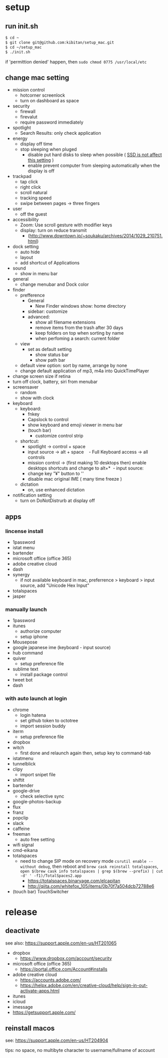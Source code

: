 # setup

## run init.sh
```bash
$ cd ~ 
$ git clone git@github.com:kibitan/setup_mac.git
$ cd ~/setup_mac
$ ./init.sh
```

if 'permittion denied' happen, then `sudo chmod 0775 /usr/local/etc`

## change mac setting
 - mission control
   - hotcorner screenlock
   - turn on dashboard as space
 - security
   - firewall
   - firevalut
   - require password immediately
 - spotlight
   - Search Results: only check  application
 - energy
   - display off time
   - stop sleeping when pluged
     - disable put hard disks to sleep when possible ( [SSD is not affect this setting](https://support.apple.com/en-us/HT202824) )
     - enable prevent computer from sleeping automatically when the display is off
 - trackpad
   - tap click
   - right click
   - scroll natural
   - tracking speed
   - swipe between pages -> three fingers
 - user
   - off the guest
 - accessibility
   - Zoom: Use scroll gesture with modifier keys
   - display: turn on reduce transmit
     - (http://www.downtown.jp/~soukaku/archives/2014/1029_210751.html)
 - dock setting
   - auto hide
   - layout
   - add shortcut of Applications 
 - sound
   - show in menu bar
 - general
   - change menubar and Dock color
 - finder
   - prefference
     - General
       - New Finder windows show: home directory
     - sidebar: customize
     - advanced:
        - show all filename extensions
        - remove items from the trash after 30 days
        - keep folders on top when sorting by name
        - when perfoming a search: current folder
   - view
     - set as default setting
        - show status bar
        - show path bar
   - default view option: sort by name, arrange by none
   - change default application of mp3, m4a into QuickTimePlayer
 - change screen size if retina
 - turn off clock, battery, siri from menubar
 - screensaver
   - random
   - show with clock
 - keyboard
   - keyboard:
     - fnkey
     - Capslock to control
     - show keyboard and emoji viewer in menu bar
     - (touch bar)
       - customize control strip
   - shortcut:
     - spotlight -> control + space
     - input source -> alt + space
     - Full Keyboard access -> all controls
     - mission control -> (first making 10 desktops then) enable desktops shortcuts and change to alt+*
   - input source:
     - change key "¥" button to '\'
     - disable mac original IME ( many time freeze )
   - dictation
     - on, use enhanced dictation
 - notification setting
    - turn on DoNotDistrurb at display off

## apps
### lincense install
 - 1password
 - istat menu
 - bartender
 - microsoft office (office 365)
 - adobe creative cloud 
 - dash
 - synergy
   - if not available keyboard in mac, preferrence > keyboard > input source, add "Unicode Hex Input"
 - totalspaces
 - jasper

### manually launch
 - 1password
 - itunes
   - authorize computer
   - setup iphone
 - Mousepose
 - google japanese ime (keyboard - input source)
 - hub command
 - quiver
   - setup preference file
 - sublime text
   - install package control
 - tweet bot
 - dash

### with auto launch at login 
 - chrome
   - login hatena
   - set github token to octotree
   - import session buddy
 - iterm
   - setup preference file
 - dropbox
 - witch
   - first done and relaunch again then, setup key to command-tab 
 - istatmenu
 - tunnelblick
 - clipy
   - import snipet file
 - shiftit
 - bartender
 - google-drive
   - check selective sync
 - google-photos-backup
 - flux
 - franz
 - popclip
 - slack
 - caffeine
 - freeman
   - auto free setting
 - wifi signal
 - cmd-eikana
 - totalspaces
   - need to change SIP mode on recovery mode `csrutil enable --without debug`, then reboot and `brew cask reinstall totalspaces`, `open $(brew cask info totalspaces | grep $(brew --prefix) | cut -d' ' -f1)/TotalSpaces2.app`
     - https://totalspaces.binaryage.com/elcapitan
     - http://qiita.com/whitefox_105/items/0b70f7a504dcb72788e6
 - (touch bar) TouchSwitcher
 
# release

## deactivate
see also: https://support.apple.com/en-us/HT201065

 - dropbox
   - https://www.dropbox.com/account/security
 - microsoft office (office 365)
   - https://portal.office.com/Account#installs
 - adobe creative cloud
   - https://accounts.adobe.com/
   - https://helpx.adobe.com/en/creative-cloud/help/sign-in-out-activate-apps.html
 - itunes
 - icloud
 - imessage
 - https://getsupport.apple.com/

## reinstall macos
see: https://support.apple.com/en-us/HT204904

tips: no space, no multibyte  character to username/fullname of account
